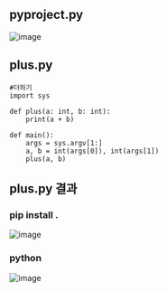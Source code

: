 ## pyproject.py
![image](https://github.com/user-attachments/assets/ad1409fc-90be-4ee2-b520-dd7a2b80d2f1)
## plus.py
```
#더하기
import sys

def plus(a: int, b: int):
    print(a + b)

def main():
    args = sys.argv[1:]
    a, b = int(args[0]), int(args[1])
    plus(a, b)
```
## plus.py 결과
### pip install .
![image](https://github.com/user-attachments/assets/f23402c7-5c92-4920-8b28-1c9250fb5fab)
### python
![image](https://github.com/user-attachments/assets/22b03f79-326b-4507-99fb-e514518d9f48)
